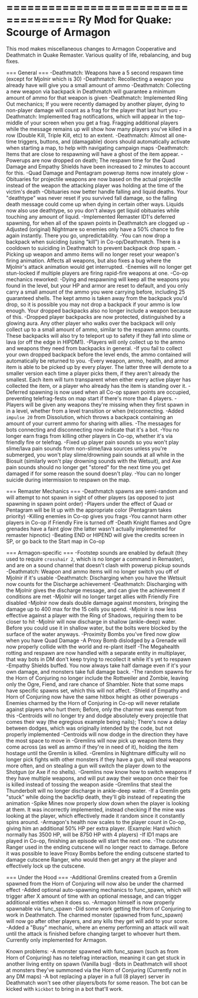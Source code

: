 ====================================
Ry Mod for Quake: Scourge of Armagon
====================================

This mod makes miscellaneous changes to Armagon Cooperative and Deathmatch in Quake Remaster. Various quality of life, rebalancing, and bug fixes.

=== General ===
-Deathmatch: Weapons have a 5 second respawn time (except for Mjolnir which is 30)
-Deathmatch: Recollecting a weapon you already have will give you a small amount of ammo
-Deathmatch: Collecting a new weapon via backpack in Deathmatch will guarantee a minimum amount of ammo for that weapon is given
-Deathmatch: Implemented Ring Out mechanics; If you were recently damaged by another player, dying to non-player damage will count as a frag for the player that last hurt you
-Deathmatch: Implemented frag notifications, which will appear in the top-middle of your screen when you get a frag. Fragging additional players while the message remains up will show how many players you've killed in a row (Double Kill, Triple Kill, etc) to an extent.
-Deathmatch: Almost all one-time triggers, buttons, and (damagable) doors should automatically activate when starting a map, to help with navigating campaign maps
-Deathmatch: Items that are close to respawning will have a ghost of the item appear.
-Powerups are now dropped on death; The respawn time for the Quad Damage and Empathy Shields have been increased to 2 minutes to account for this.
-Quad Damage and Pentagram powerup items now innately glow
-Obituaries for projectile weapons are now based on the actual projectile instead of the weapon the attacking player was holding at the time of the victim's death
-Obituaries now better handle falling and liquid deaths. Your "deathtype" was never reset if you survived fall damage, so the falling death message could come up when dying in certain other ways. Liquids now also use deathtype, so you don't always get liquid obituaries while touching any amount of liquid.
-Implemented Remaster ID1's deferred spawning, for when all of the spawn points in Deathmatch are clogged up
-Adjusted (original) Nightmare so enemies only have a 50% chance to fire again instantly. There you go, unpredictability.
-You can now drop a backpack when suiciding (using "kill") in Co-op/Deathmatch. There is a cooldown to suiciding in Deathmatch to prevent backpack drop spam.
-Picking up weapon and ammo items will no longer reset your weapon's firing animation. Affects all weapons, but also fixes a bug where the Mjolnir's attack animation would get interrupted.
-Enemies will no longer get stun-locked if multiple players are firing rapid-fire weapons at one.
-Co-op mechanics reworked:
 -Dying and respawning will keep all the weapons you found in the level, but your HP and armor are reset to default, and you only carry a small amount of the ammo you were carrying before, including 25 guaranteed shells. The kept ammo is taken away from the backpack you'd drop, so it is possible you may not drop a backpack if your ammo is low enough. Your dropped backpacks also no longer include a weapon because of this.
 -Dropped player backpacks are now protected, distinguished by a glowing aura. Any other player who walks over the backpack will only collect up to a small amount of ammo, similar to the respawn ammo counts. These backpacks will also try to teleport up to safety if they fall into slime or lava (or off the edge in HIPDM1).
 -Players will only collect up to the ammo and weapons they need from backpacks in general.
 -If you fail to collect your own dropped backpack before the level ends, the ammo contained will automatically be returned to you.
 -Every weapon, ammo, health, and armor item is able to be picked up by every player. The latter three will demote to a smaller version each time a player picks them, if they aren't already the smallest. Each item will turn transparent when either every active player has collected the item, or a player who already has the item is standing over it.
 -Deferred spawning is now used when all Co-op spawn points are occupied, preventing telefrag-fests on map start if there's more than 4 players.
 -Players will be given any weapons they're missing when they first spawn in in a level, whether from a level transition or when (re)connecting.
 -Added `impulse 20` from Dissolution, which throws a backpack containing an amount of your current ammo for sharing with allies.
-The messages for bots connecting and disconnecting now indicate that it's a bot.
-You no longer earn frags from killing other players in Co-op, whether it's via friendly fire or telefrag.
-Fixed up player pain sounds so you won't play slime/lava pain sounds from non-slime/lava sources unless you're submerged, you won't play slime/drowning pain sounds at all while in the Biosuit (similarly won't play drowning sounds with the Wetsuit), and Axe pain sounds should no longer get "stored" for the next time you get damaged if for some reason the sound doesn't play.
-You can no longer suicide during intermission to respawn on the map.

=== Remaster Mechanics ===
-Deathmatch spawns are semi-random and will attempt to not spawn in sight of other players (as opposed to just spawning in spawn point order)
-Players under the effect of Quad or Pentagram will be lit up with the appropriate color (Pentagram takes priority)
-Killing enemies in Co-op gives you frags
-You cannot harm other players in Co-op if Friendly Fire is turned off
-Death Knight flames and Ogre grenades have a faint glow (the latter wasn't actually implemented for remaster hipnotic)
-Beating END or HIPEND will give the credits screen in SP, or go back to the Start map in Co-op

=== Armagon-specific ===
-Footstep sounds are enabled by default (they used to require `crosshair 2`, which is no longer a command in Remaster), and are on a sound channel that doesn't clash with powerup pickup sounds
-Deathmatch: Weapon and ammo items will no longer switch you off of Mjolnir if it's usable
-Deathmatch: Discharging when you have the Wetsuit now counts for the Discharge achievement
-Deathmatch: Discharging with the Mjolnir gives the discharge message, and can give the achievement if conditions are met
-Mjolnir will no longer target allies with Friendly Fire disabled
-Mjolnir now deals double damage against monsters, bringing the damage up to 400 max for the 15 cells you spend.
-Mjolnir is now less effective against a player with the Ring of Shadows, requiring them to be closer to hit
-Mjolnir will now discharge in shallow (ankle-deep) water. Before you could use it in shallow water, but the bolts were blocked by the surface of the water anyways.
-Proximity Bombs you've fired now glow when you have Quad Damage
-A Proxy Bomb dislodged by a Grenade will now properly collide with the world and re-plant itself
-The Megahealth rotting and respawn are now handled with a separate entity in multiplayer, that way bots in DM don't keep trying to recollect it while it's yet to respawn
-Empathy Shields buffed. You now always take half damage even if it's your own damage, and monsters take full damage back.
-The random spawns for the Horn of Conjuring no longer include the Rottweiler and Zombie, leaving only the Ogre, Fiend, and rare chance of Shambler. Note that some maps have specific spawns set, which this will not affect.
-Shield of Empathy and Horn of Conjuring now have the same hitbox height as other powerups
-Enemies charmed by the Horn of Conjuring in Co-op will never retaliate against players who hurt them; Before, only the charmer was exempt from this
-Centroids will no longer try and dodge absolutely every projectile that comes their way (the egregious example being nails); There's now a delay between dodges, which was originally intended by the code, but not properly implemented
-Centroids will now dodge in the direction they have the most space to move in
-Gremlins will now pick up weapon items they come across (as well as ammo if they're in need of it), holding the item hostage until the Gremlin is killed.
-Gremlins in Nightmare difficulty will no longer pick fights with other monsters if they have a gun, will steal weapons more often, and on stealing a gun will switch the player down to the Shotgun (or Axe if no shells).
-Gremlins now know how to switch weapons if they have multiple weapons, and will put away their weapon once their foe is killed instead of tossing the weapon aside
-Gremlins that steal the Thunderbolt will no longer discharge in ankle-deep water.
-If a Gremlin gets "stuck" while doing the backflip death, they'll gib instead of repeating the animation
-Spike Mines now properly slow down when the player is looking at them. It was incorrectly implemented, instead checking if the mine was looking at the player, which effectively made it random since it constantly spins around.
-Armagon's health now scales to the player count in Co-op, giving him an additional 50% HP per extra player. (Example: Hard which normally has 3500 HP, will be 8750 HP with 4 players)
-If ID1 maps are played in Co-op, finishing an episode will start the next one.
-The cutscene Ranger used in the ending cutscene will no longer react to damage. Before it was possible to leave Proxy Bombs before the ending cutscene started to damage cutscene Ranger, who would then get angry at the player and effectively lock up the cutscene.

=== Under the Hood ===
-Additional Gremlins created from a Gremlin spawned from the Horn of Conjuring will now also be under the charmed effect
-Added optional auto-spawning mechanics to func_spawn, which will trigger after X amount of time with an optional message, and can trigger additional entities when it does so.
-Armagon himself is now properly spawnable via func_spawn
-Did some work getting the Horn of Conjuring to work in Deathmatch. The charmed monster (spawned from func_spawn) will now go after other players, and any kills they get will add to your score.
-Added a "Busy" mechanic, where an enemy performing an attack will wait until the attack is finished before changing target to whoever hurt them. Currently only implemented for Armagon.


Known problems:
-A monster spawned with func_spawn (such as from Horn of Conjuring) has no telefrag interaction, meaning it can get stuck in another living entity on spawn (Vanilla bug)
-Bots in Deathmatch will shoot at monsters they've summoned via the Horn of Conjuring (Currently not in any DM maps)
-A bot replacing a player in a full (8 player) server in Deathmatch won't see other players/bots for some reason. The bot can be kicked with `kickbot` to bring in a bot that'll work.

